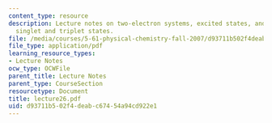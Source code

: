 ```yaml
---
content_type: resource
description: Lecture notes on two-electron systems, excited states, and energies of
  singlet and triplet states.
file: /media/courses/5-61-physical-chemistry-fall-2007/d93711b502f4deabc67454a94cd922e1_lecture26.pdf
file_type: application/pdf
learning_resource_types:
- Lecture Notes
ocw_type: OCWFile
parent_title: Lecture Notes
parent_type: CourseSection
resourcetype: Document
title: lecture26.pdf
uid: d93711b5-02f4-deab-c674-54a94cd922e1
---
```

